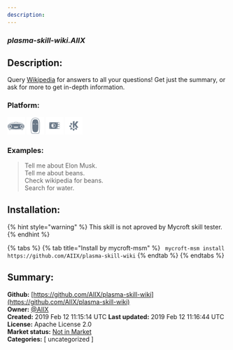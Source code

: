 ```yaml
---
description: 
---
```


### _plasma-skill-wiki.AIIX_  
## Description:  
Query [Wikipedia](https://www.wikipedia.org) for answers to all your questions!  Get just the
summary, or ask for more to get in-depth information.  
  
  
### Platform:  
 ![Mark I](../.gitbook/assets/mark-1-icon.png)  ![Mark II](../.gitbook/assets/mark-2-icon.png)  ![Picroft](../.gitbook/assets/picroft-icon.png)  ![plasmoid](../.gitbook/assets/kde.png)   
### Examples:  
> Tell me about Elon Musk.  
> Tell me about beans.  
> Check wikipedia for beans.  
> Search for water.  
  
## Installation:  
{% hint style="warning" %}
This skill is not aproved by Mycroft skill tester.
{% endhint %}
    
{% tabs %}
{% tab title="Install by mycroft-msm" %}
``` mycroft-msm install https://github.com/AIIX/plasma-skill-wiki```
{% endtab %}
  {% endtabs %}
    
## Summary:  
**Github:** [https://github.com/AIIX/plasma-skill-wiki](https://github.com/AIIX/plasma-skill-wiki)  
**Owner:** [@AIIX](https://github.com/AIIX)  
**Created:** 2019 Feb 12 11:15:14 UTC  **Last updated:** 2019 Feb 12 11:16:44 UTC  
**License:** Apache License 2.0  
**Market status:** [Not in Market](https://market.mycroft.ai/skill/)  
**Categories:** [ uncategorized ]   
